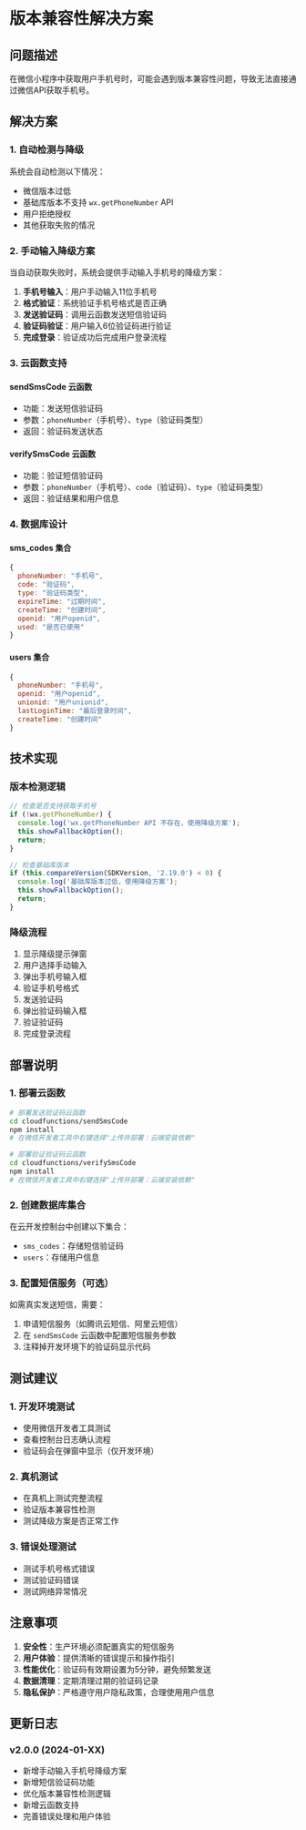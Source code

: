 # 版本兼容性解决方案

## 问题描述

在微信小程序中获取用户手机号时，可能会遇到版本兼容性问题，导致无法直接通过微信API获取手机号。

## 解决方案

### 1. 自动检测与降级

系统会自动检测以下情况：
- 微信版本过低
- 基础库版本不支持 `wx.getPhoneNumber` API
- 用户拒绝授权
- 其他获取失败的情况

### 2. 手动输入降级方案

当自动获取失败时，系统会提供手动输入手机号的降级方案：

1. **手机号输入**：用户手动输入11位手机号
2. **格式验证**：系统验证手机号格式是否正确
3. **发送验证码**：调用云函数发送短信验证码
4. **验证码验证**：用户输入6位验证码进行验证
5. **完成登录**：验证成功后完成用户登录流程

### 3. 云函数支持

#### sendSmsCode 云函数
- 功能：发送短信验证码
- 参数：`phoneNumber`（手机号）、`type`（验证码类型）
- 返回：验证码发送状态

#### verifySmsCode 云函数
- 功能：验证短信验证码
- 参数：`phoneNumber`（手机号）、`code`（验证码）、`type`（验证码类型）
- 返回：验证结果和用户信息

### 4. 数据库设计

#### sms_codes 集合
```javascript
{
  phoneNumber: "手机号",
  code: "验证码",
  type: "验证码类型",
  expireTime: "过期时间",
  createTime: "创建时间",
  openid: "用户openid",
  used: "是否已使用"
}
```

#### users 集合
```javascript
{
  phoneNumber: "手机号",
  openid: "用户openid",
  unionid: "用户unionid",
  lastLoginTime: "最后登录时间",
  createTime: "创建时间"
}
```

## 技术实现

### 版本检测逻辑
```javascript
// 检查是否支持获取手机号
if (!wx.getPhoneNumber) {
  console.log('wx.getPhoneNumber API 不存在，使用降级方案');
  this.showFallbackOption();
  return;
}

// 检查基础库版本
if (this.compareVersion(SDKVersion, '2.19.0') < 0) {
  console.log('基础库版本过低，使用降级方案');
  this.showFallbackOption();
  return;
}
```

### 降级流程
1. 显示降级提示弹窗
2. 用户选择手动输入
3. 弹出手机号输入框
4. 验证手机号格式
5. 发送验证码
6. 弹出验证码输入框
7. 验证验证码
8. 完成登录流程

## 部署说明

### 1. 部署云函数
```bash
# 部署发送验证码云函数
cd cloudfunctions/sendSmsCode
npm install
# 在微信开发者工具中右键选择"上传并部署：云端安装依赖"

# 部署验证验证码云函数
cd cloudfunctions/verifySmsCode
npm install
# 在微信开发者工具中右键选择"上传并部署：云端安装依赖"
```

### 2. 创建数据库集合
在云开发控制台中创建以下集合：
- `sms_codes`：存储短信验证码
- `users`：存储用户信息

### 3. 配置短信服务（可选）
如需真实发送短信，需要：
1. 申请短信服务（如腾讯云短信、阿里云短信）
2. 在 `sendSmsCode` 云函数中配置短信服务参数
3. 注释掉开发环境下的验证码显示代码

## 测试建议

### 1. 开发环境测试
- 使用微信开发者工具测试
- 查看控制台日志确认流程
- 验证码会在弹窗中显示（仅开发环境）

### 2. 真机测试
- 在真机上测试完整流程
- 验证版本兼容性检测
- 测试降级方案是否正常工作

### 3. 错误处理测试
- 测试手机号格式错误
- 测试验证码错误
- 测试网络异常情况

## 注意事项

1. **安全性**：生产环境必须配置真实的短信服务
2. **用户体验**：提供清晰的错误提示和操作指引
3. **性能优化**：验证码有效期设置为5分钟，避免频繁发送
4. **数据清理**：定期清理过期的验证码记录
5. **隐私保护**：严格遵守用户隐私政策，合理使用用户信息

## 更新日志

### v2.0.0 (2024-01-XX)
- 新增手动输入手机号降级方案
- 新增短信验证码功能
- 优化版本兼容性检测逻辑
- 新增云函数支持
- 完善错误处理和用户体验 
